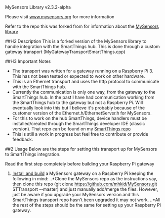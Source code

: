MySensors Library v2.3.2-alpha

Please visit www.mysensors.org for more information

Refer to the repo this was forked from for information about the [MySensors library](https://github.com/mysensors/MySensors)

##H2 Description
This is a forked version of the MySensors library to handle integration with the SmartThings hub.  This is done through a
custom gateway transport (MyGatewayTransportSmartThings.cpp)

##H3 Important Notes
* The transport was written for a gateway running on a Raspberry Pi 3.  This has not been tested or expected to work on other hardware.
* This is an Ethernet transport and uses the http protocol to communicate with the SmartThings hub.
* Currently the communication is only one way, from the gateway to the SmartThings hub.  In the past I have had communication working from the SmartThings hub to the gateway but not a Raspberry Pi.  Will eventually look into this but I believe it's probably because of the customer version of the Ethernet.h/EthernetServer.h for MySensors.
* For this to work on the hub SmartThings, device handlers must be installed/created through the SmartThings developer IDE (classic version).  That repo can be found on my [SmartThings repo](https://github.com/mhkid/IoT)
* This is still a work in progress but feel free to contribute or provide feedback.

##2 Usage
Below are the steps for setting this transport up for MySensors to SmartThings integration.  

Read the first step completely before building your Raspberry Pi gateway
1. [Install and build](https://www.mysensors.org/build/raspberry) a MySensors gateway on a Raspberry Pi keeping the following in mind:
..*Clone the MySensors repo as the instructions say, then clone this repo (git clone https://github.com/mhkid/MySensors.git STTransport --master) and just manually add/merge the files.  However, just be aware if you upgrade your MySensors version and this SmartThings transport repo hasn't been upgraded it may not work.
..*All the rest of the steps should be the same for setting up your Raspberry Pi gateway.

